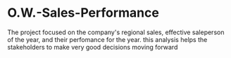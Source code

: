 # O.W.-Sales-Performance
The project focused on the company's regional sales, effective saleperson of the year, and their perfomance for the year. this analysis helps the stakeholders to make very good decisions moving forward
